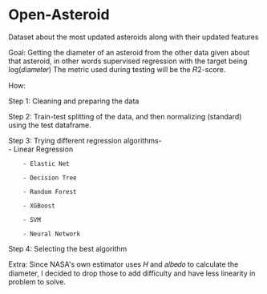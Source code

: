 # Open-Asteroid
Dataset about the most updated asteroids along with their updated features

Goal: 
Getting the diameter of an asteroid from the other data given about that asteroid, in other words supervised regression with the target being  log(𝑑𝑖𝑎𝑚𝑒𝑡𝑒𝑟)
The metric used during testing will be the  𝑅2-score.

How:

Step 1: Cleaning and preparing the data

Step 2: Train-test splitting of the data, and then normalizing (standard) using the test dataframe.

Step 3: Trying different regression algorithms-  
        - Linear Regression 
        
        - Elastic Net 
        
        - Decision Tree 
        
        - Random Forest
        
        - XGBoost
        
        - SVM
        
        - Neural Network

Step 4: Selecting the best algorithm

Extra: Since NASA's own estimator uses  𝐻 and  𝑎𝑙𝑏𝑒𝑑𝑜 to calculate the diameter, I decided to drop those to add difficulty and have less linearity in problem to solve.
